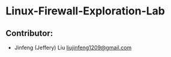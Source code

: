 # Linux-Firewall-Exploration-Lab

## Contributor:
- Jinfeng (Jeffery) Liu <liujinfeng1209@gmail.com>
